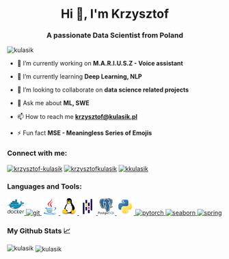 <h1 align="center">Hi 👋, I'm Krzysztof</h1>
<h3 align="center">A passionate Data Scientist from Poland</h3>

<p align="left"> <img src="https://komarev.com/ghpvc/?username=kulasik&label=Profile%20views&color=0e75b6&style=flat" alt="kulasik" /> </p>

- 🔭 I’m currently working on **M.A.R.I.U.S.Z - Voice assistant**

- 🌱 I’m currently learning **Deep Learning, NLP**

- 👯 I’m looking to collaborate on **data science related projects**

- 💬 Ask me about **ML, SWE**

- 📫 How to reach me **krzysztof@kulasik.pl**

- ⚡ Fun fact **MSE - Meaningless Series of Emojis**

<h3 align="left">Connect with me:</h3>
<p align="left">
<a href="https://linkedin.com/in/krzysztof-kulasik" target="blank"><img align="center" src="https://raw.githubusercontent.com/rahuldkjain/github-profile-readme-generator/master/src/images/icons/Social/linked-in-alt.svg" alt="krzysztof-kulasik" height="30" width="40" /></a>
<a href="https://kaggle.com/krzysztofkulasik" target="blank"><img align="center" src="https://raw.githubusercontent.com/rahuldkjain/github-profile-readme-generator/master/src/images/icons/Social/kaggle.svg" alt="krzysztofkulasik" height="30" width="40" /></a>
<a href="https://www.leetcode.com/kkulasik" target="blank"><img align="center" src="https://raw.githubusercontent.com/rahuldkjain/github-profile-readme-generator/master/src/images/icons/Social/leet-code.svg" alt="kkulasik" height="30" width="40" /></a>
</p>

<h3 align="left">Languages and Tools:</h3>
<p align="left"> <a href="https://www.docker.com/" target="_blank" rel="noreferrer"> <img src="https://raw.githubusercontent.com/devicons/devicon/master/icons/docker/docker-original-wordmark.svg" alt="docker" width="40" height="40"/> </a> <a href="https://git-scm.com/" target="_blank" rel="noreferrer"> <img src="https://www.vectorlogo.zone/logos/git-scm/git-scm-icon.svg" alt="git" width="40" height="40"/> </a> <a href="https://www.java.com" target="_blank" rel="noreferrer"> <img src="https://raw.githubusercontent.com/devicons/devicon/master/icons/java/java-original.svg" alt="java" width="40" height="40"/> </a> <a href="https://www.linux.org/" target="_blank" rel="noreferrer"> <img src="https://raw.githubusercontent.com/devicons/devicon/master/icons/linux/linux-original.svg" alt="linux" width="40" height="40"/> </a> <a href="https://pandas.pydata.org/" target="_blank" rel="noreferrer"> <img src="https://raw.githubusercontent.com/devicons/devicon/2ae2a900d2f041da66e950e4d48052658d850630/icons/pandas/pandas-original.svg" alt="pandas" width="40" height="40"/> </a> <a href="https://www.postgresql.org" target="_blank" rel="noreferrer"> <img src="https://raw.githubusercontent.com/devicons/devicon/master/icons/postgresql/postgresql-original-wordmark.svg" alt="postgresql" width="40" height="40"/> </a> <a href="https://www.python.org" target="_blank" rel="noreferrer"> <img src="https://raw.githubusercontent.com/devicons/devicon/master/icons/python/python-original.svg" alt="python" width="40" height="40"/> </a> <a href="https://pytorch.org/" target="_blank" rel="noreferrer"> <img src="https://www.vectorlogo.zone/logos/pytorch/pytorch-icon.svg" alt="pytorch" width="40" height="40"/> </a> <a href="https://seaborn.pydata.org/" target="_blank" rel="noreferrer"> <img src="https://seaborn.pydata.org/_images/logo-mark-lightbg.svg" alt="seaborn" width="40" height="40"/> </a> <a href="https://spring.io/" target="_blank" rel="noreferrer"> <img src="https://www.vectorlogo.zone/logos/springio/springio-icon.svg" alt="spring" width="40" height="40"/> </a> </p>

<h3 align="left">My Github Stats 📈</h3>
<p><img align="left" src="https://github-readme-stats.vercel.app/api/top-langs?username=kulasik&show_icons=true&theme=dracula&locale=en&layout=compact" alt="kulasik" /></p>

<p>&nbsp;<img align="center" src="https://github-readme-stats.vercel.app/api?username=kulasik&show_icons=true&theme=dracula&locale=en" alt="kulasik" /></p>
